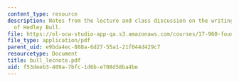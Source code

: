 ```yaml
---
content_type: resource
description: Notes from the lecture and class discussion on the writings and ideas
  of Hedley Bull.
file: https://ol-ocw-studio-app-qa.s3.amazonaws.com/courses/17-960-foundations-of-political-science-fall-2004/f53deeb3409a7bfc1d6be708d58ba4be_bull_lecnote.pdf
file_type: application/pdf
parent_uid: e9bda4ec-888a-6d27-55a1-21f044d429c7
resourcetype: Document
title: bull_lecnote.pdf
uid: f53deeb3-409a-7bfc-1d6b-e708d58ba4be
---
```

